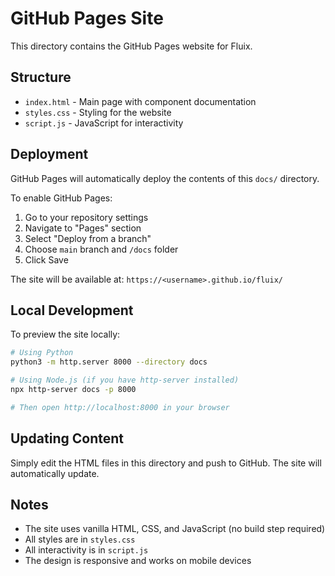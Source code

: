 # GitHub Pages Site

This directory contains the GitHub Pages website for Fluix.

## Structure

- `index.html` - Main page with component documentation
- `styles.css` - Styling for the website
- `script.js` - JavaScript for interactivity

## Deployment

GitHub Pages will automatically deploy the contents of this `docs/` directory.

To enable GitHub Pages:

1. Go to your repository settings
2. Navigate to "Pages" section
3. Select "Deploy from a branch"
4. Choose `main` branch and `/docs` folder
5. Click Save

The site will be available at: `https://<username>.github.io/fluix/`

## Local Development

To preview the site locally:

```bash
# Using Python
python3 -m http.server 8000 --directory docs

# Using Node.js (if you have http-server installed)
npx http-server docs -p 8000

# Then open http://localhost:8000 in your browser
```

## Updating Content

Simply edit the HTML files in this directory and push to GitHub. The site will automatically update.

## Notes

- The site uses vanilla HTML, CSS, and JavaScript (no build step required)
- All styles are in `styles.css`
- All interactivity is in `script.js`
- The design is responsive and works on mobile devices
